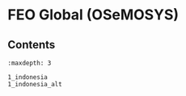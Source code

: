 FEO Global (OSeMOSYS)
================================

## Contents
```{toctree}
:maxdepth: 3

1_indonesia
1_indonesia_alt
```

<!---
## Indices and tables

- {ref}`genindex`
- {ref}`modindex`
- {ref}`search`
-->


[autodoc]: https://www.sphinx-doc.org/en/master/ext/autodoc.html
[classical style]: https://www.sphinx-doc.org/en/master/domains.html#info-field-lists
[google style]: https://google.github.io/styleguide/pyguide.html#38-comments-and-docstrings
[matplotlib]: https://matplotlib.org/contents.html#
[numpy]: https://numpy.org/doc/stable
[numpy style]: https://numpydoc.readthedocs.io/en/latest/format.html
[pandas]: https://pandas.pydata.org/pandas-docs/stable
[python]: https://docs.python.org/
[python domain syntax]: https://www.sphinx-doc.org/en/master/usage/restructuredtext/domains.html#the-python-domain
[references]: https://www.sphinx-doc.org/en/stable/markup/inline.html
[restructuredtext]: https://www.sphinx-doc.org/en/master/usage/restructuredtext/basics.html
[scikit-learn]: https://scikit-learn.org/stable
[scipy]: https://docs.scipy.org/doc/scipy/reference/
[sphinx]: https://www.sphinx-doc.org/
[toctree]: https://www.sphinx-doc.org/en/master/usage/restructuredtext/directives.html